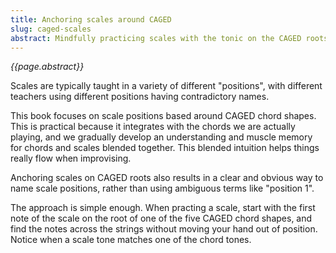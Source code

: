 ```yaml
---
title: Anchoring scales around CAGED
slug: caged-scales
abstract: Mindfully practicing scales with the tonic on the CAGED roots makes everything start to flow. 
---
```


*{{page.abstract}}*

Scales are typically taught in a variety of different "positions",
with different teachers using different positions having contradictory names.

This book focuses on scale positions based around CAGED chord shapes.
This is practical because it integrates with the chords we are actually playing,
and we gradually develop an understanding and muscle memory for chords and scales blended together.
This blended intuition helps things really flow when improvising.

Anchoring scales on CAGED roots also results in a clear and obvious way to name scale positions,
rather than using ambiguous terms like "position 1".

The approach is simple enough. 
When practing a scale,
start with the first note of the scale on the root of one of the five CAGED chord shapes,
and find the notes across the strings without moving your hand out of position.
Notice when a scale tone matches one of the chord tones.
